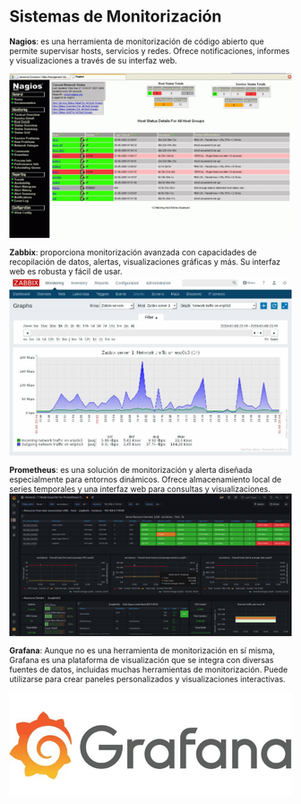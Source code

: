 # Sistemas de Monitorización

**Nagios**: es una herramienta de monitorización de código abierto que permite
supervisar hosts, servicios y redes. Ofrece notificaciones, informes y
visualizaciones a través de su interfaz web.

![image](/img/nagios.png)

**Zabbix**: proporciona monitorización avanzada con capacidades de recopilación
de datos, alertas, visualizaciones gráficas y más. Su interfaz web es robusta y
fácil de usar.
![image](/img/Zabbix.jpg)

**Prometheus**: es una solución de monitorización y alerta diseñada especialmente
para entornos dinámicos. Ofrece almacenamiento local de series temporales y
una interfaz web para consultas y visualizaciones.
![image](/img/prometheus.png)

**Grafana**: Aunque no es una herramienta de monitorización en sí misma,
Grafana es una plataforma de visualización que se integra con diversas fuentes
de datos, incluidas muchas herramientas de monitorización. Puede utilizarse
para crear paneles personalizados y visualizaciones interactivas.

![image](/img/grafana.png)